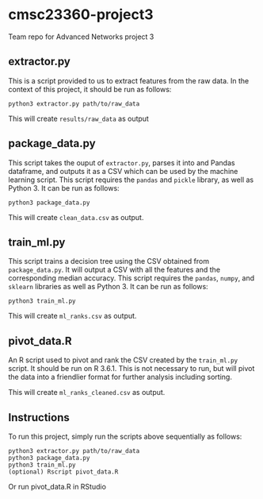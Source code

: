 # cmsc23360-project3
Team repo for Advanced Networks project 3

## extractor.py
This is a script provided to us to extract features from the raw data. In the context of this project, it should be run as follows:
```
python3 extractor.py path/to/raw_data
```
This will create `results/raw_data` as output

## package_data.py
This script takes the ouput of `extractor.py`, parses it into and Pandas dataframe, and outputs it as a CSV which can be used by the machine learning script.
This script requires the `pandas` and `pickle` library, as well as Python 3. It can be run as follows:
```
python3 package_data.py
```
This will create `clean_data.csv` as output.

## train_ml.py
This script trains a decision tree using the CSV obtained from `package_data.py`. It will output a CSV with all the features and the corresponding median accuracy. This script requires the `pandas`, `numpy`, and `sklearn` libraries as well as Python 3. It can be run as follows:
```
python3 train_ml.py
```
This will create `ml_ranks.csv` as output.

## pivot_data.R
An R script used to pivot and rank the CSV created by the `train_ml.py` script. It should be run on R 3.6.1. This is not necessary to run, but will pivot the data into a friendlier format for further analysis including sorting. 

This will create `ml_ranks_cleaned.csv` as output.
 
## Instructions
To run this project, simply run the scripts above sequentially as follows:
```
python3 extractor.py path/to/raw_data
python3 package_data.py
python3 train_ml.py
(optional) Rscript pivot_data.R
```

Or run pivot_data.R in RStudio

